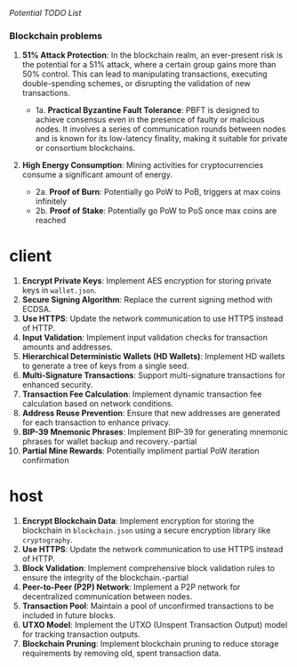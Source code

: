 _Potential TODO List_
### Blockchain problems
1. **51% Attack Protection**: In the blockchain realm, an ever-present risk is the potential for a 51% attack, where a certain group gains more than 50% control. This can lead to manipulating transactions, executing double-spending schemes, or disrupting the validation of new transactions.
    - 1a. **Practical Byzantine Fault Tolerance**: PBFT is designed to achieve consensus even in the presence of faulty or malicious nodes. It involves a series of communication rounds between nodes and is known for its low-latency finality, making it suitable for private or consortium blockchains.

2. **High Energy Consumption**: Mining activities for cryptocurrencies consume a significant amount of energy.
    - 2a. **Proof of Burn**: Potentially go PoW to PoB, triggers at max coins infinitely
    - 2b. **Proof of Stake**: Potentially go PoW to PoS once max coins are reached

# client
1. **Encrypt Private Keys**: Implement AES encryption for storing private keys in `wallet.json`.
2. **Secure Signing Algorithm**: Replace the current signing method with ECDSA.
3. **Use HTTPS**: Update the network communication to use HTTPS instead of HTTP.
4. **Input Validation**: Implement input validation checks for transaction amounts and addresses.
5. **Hierarchical Deterministic Wallets (HD Wallets)**: Implement HD wallets to generate a tree of keys from a single seed.
6. **Multi-Signature Transactions**: Support multi-signature transactions for enhanced security.
7. **Transaction Fee Calculation**: Implement dynamic transaction fee calculation based on network conditions.
8. **Address Reuse Prevention**: Ensure that new addresses are generated for each transaction to enhance privacy.
9. **BIP-39 Mnemonic Phrases**: Implement BIP-39 for generating mnemonic phrases for wallet backup and recovery.-partial
10. **Partial Mine Rewards**: Potentially impliment partial PoW iteration confirmation

# host
1. **Encrypt Blockchain Data**: Implement encryption for storing the blockchain in `blockchain.json` using a secure encryption library like `cryptography`.
2. **Use HTTPS**: Update the network communication to use HTTPS instead of HTTP.
3. **Block Validation**: Implement comprehensive block validation rules to ensure the integrity of the blockchain.-partial
4. **Peer-to-Peer (P2P) Network**: Implement a P2P network for decentralized communication between nodes.
5. **Transaction Pool**: Maintain a pool of unconfirmed transactions to be included in future blocks.
6. **UTXO Model**: Implement the UTXO (Unspent Transaction Output) model for tracking transaction outputs.
7. **Blockchain Pruning**: Implement blockchain pruning to reduce storage requirements by removing old, spent transaction data.
